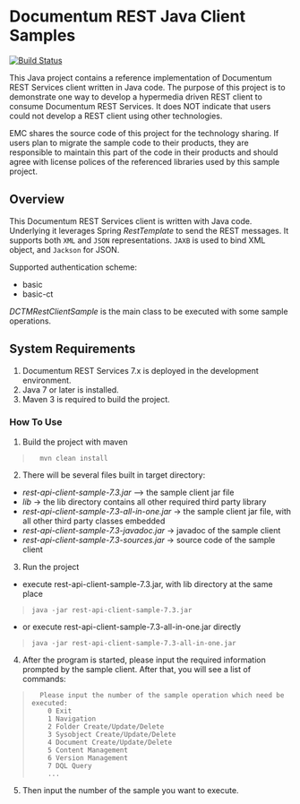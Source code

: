 Documentum REST Java Client Samples
=========

[![Build Status](https://travis-ci.org/Enterprise-Content-Management/documentum-rest-client-java.svg?branch=master)](https://travis-ci.org/Enterprise-Content-Management/documentum-rest-client-java)

This Java project contains a reference implementation of Documentum REST Services client written in Java code. The
purpose of this project is to demonstrate one way to develop a hypermedia driven REST client to consume Documentum
REST Services. It does NOT indicate that users could not develop a REST client using other technologies.

EMC shares the source code of this project for the technology sharing. If users plan to migrate the sample code to their
 products, they are responsible to maintain this part of the code in their products and should agree with license polices
  of the referenced libraries used by this sample project.


## Overview
This Documentum REST Services client is written with Java code. Underlying it leverages Spring *RestTemplate* to send
the REST messages. It supports both `XML` and `JSON` representations. `JAXB` is used to bind XML object, and `Jackson`
for JSON.

Supported authentication scheme:
* basic
* basic-ct

*DCTMRestClientSample* is the main class to be executed with some sample operations.

## System Requirements
1. Documentum REST Services 7.x is deployed in the development environment.
2. Java 7 or later is installed.
3. Maven 3 is required to build the project.

### How To Use
1. Build the project with maven
>       mvn clean install

2. There will be several files built in target directory:
* *rest-api-client-sample-7.3.jar* --> the sample client jar file
* *lib* -> the lib directory contains all other required third party library
* *rest-api-client-sample-7.3-all-in-one.jar* -> the sample client jar file, with all other third party classes embedded
* *rest-api-client-sample-7.3-javadoc.jar* -> javadoc of the sample client
* *rest-api-client-sample-7.3-sources.jar* -> source code of the sample client
   
3. Run the project
* execute rest-api-client-sample-7.3.jar, with lib directory at the same place
>     java -jar rest-api-client-sample-7.3.jar
   
* or execute rest-api-client-sample-7.3-all-in-one.jar directly
>     java -jar rest-api-client-sample-7.3-all-in-one.jar
   
4. After the program is started, please input the required information prompted by the sample client. After that, you
will see a list of commands:
>    	Please input the number of the sample operation which need be executed:
>    	  0 Exit
>    	  1 Navigation
>    	  2 Folder Create/Update/Delete
>    	  3 Sysobject Create/Update/Delete
>    	  4 Document Create/Update/Delete
>    	  5 Content Management
>    	  6 Version Management
>    	  7 DQL Query
>         ...

5. Then input the number of the sample you want to execute.
